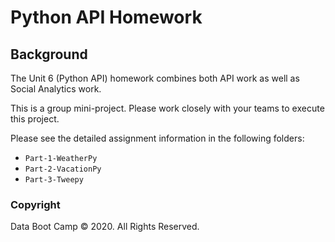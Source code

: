 # Python API Homework

## Background

The Unit 6 (Python API) homework combines both API work as well as Social Analytics work.

This is a group mini-project. Please work closely with your teams to execute this project.

Please see the detailed assignment information in the following folders:
* `Part-1-WeatherPy`
* `Part-2-VacationPy`
* `Part-3-Tweepy`

### Copyright

Data Boot Camp © 2020. All Rights Reserved.
